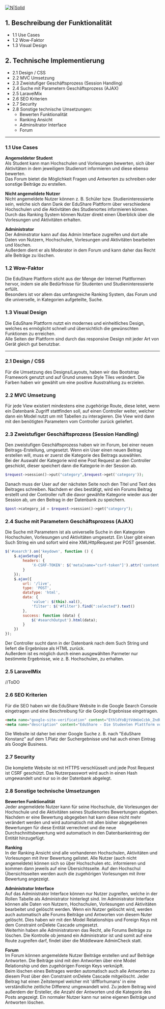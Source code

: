 [![N|Solid](https://edusharehtwg.herokuapp.com/image/EduShare.png)](https://edusharehtwg.herokuapp.com)
## 1. Beschreibung der Funktionalität
* 1.1 Use Cases
* 1.2 Wow-Faktor
* 1.3 Visual Design

## 2. Technische Implementierung
* 2.1 Design / CSS
* 2.2 MVC Umsetzung
* 2.3 Zweistufiger Geschäftsprozess (Session Handling)
* 2.4 Suche mit Parametern Geschäftsprozess (AJAX)
* 2.5 LaravelMix
* 2.6 SEO Kriterien
* 2.7 Security
* 2.8 Sonstige technische Umsetzungen: 
    *  Bewerten Funktionalität
    *  Ranking Ansicht
    *  Adminsitrator Interface
    *  Forum

---
### 1.1 Use Cases

**Angemeldeter Student**\
Als Student kann man Hochschulen und Vorlesungen bewerten, sich über Aktivitäten in dem jeweiligem Studienort informieren und diese ebenso bewerten.\
Das Forum bietet die Möglichkeit Fragen und Antworten zu schreiben oder sonstige Beiträge zu erstellen.

**Nicht angemeldete Nutzer**\
Nicht angemeldete Nutzer können z. B. Schüler bzw. Studieninteressierte sein, welche sich dann Dank der EduShare Plattform über verschiedene Hochschulen und die Aktivitäten des Studienortes informieren können.\
Durch das Ranking System können Nutzer direkt einen Überblick über die Vorlesungen und Aktivitäten erhalten.

**Administrator**\
Der Adminstrator kann auf das Admin Interface zugreifen und dort alle Daten von Nutzern, Hochschulen, Vorlesungen und Aktivitäten bearbeiten und löschen.\
Außerdem dient er als Moderator in dem Forum und kann daher das Recht alle Beiträge zu löschen.

### 1.2 Wow-Faktor

Die EduShare Plattform sticht aus der Menge der Internet Plattformen hervor, indem sie alle Bedürfnisse für Studenten und Studieninteressierte erfüllt.\
Besonders ist vor allem das umfangreiche Ranking System, das Forum und die universelle, in Kategorien aufgeteilte, Suche.

### 1.3 Visual Design

Die EduShare Plattform nutzt ein modernes und einheitliches Design, welches es ermöglicht schnell und übersichtlich die gewünschten Funktionen zu erreichen.\
Alle Seiten der Plattform sind durch das responsive Design mit jeder Art von Gerät gleich gut benutzbar.

---

### 2.1 Design / CSS
Für die Umsetzung des Designs/Layouts, haben wir das Bootstrap Framework genutzt und auf Grund unseres Style Tiles verändert.
Die Farben haben wir gewählt um eine positive Ausstrahlung zu erzielen.

### 2.2 MVC Umsetzung
Für jede View existiert mindestens eine zugehörige Route, diese leitet, wenn ein Datenbank Zugriff stattfinden soll, auf einen Controller weiter, welcher dann ein Model nutzt um mit Tabellen zu interagieren. Die View wird dann mit den benötigten Parametern vom Controller zurück geliefert.

### 2.3 Zweistufiger Geschäftsprozess (Session Handling)
Den zweistufigen Geschäftsprozess haben wir im Forum, bei einer neuen Beitrags-Erstellung, umgesetzt.
Wenn ein User einen neuen Beitrag erstellen will, muss er zuerst die Kategorie des Beitrags auswählen.\
Bei der Auswahl der Kategorie wird eine Post Request an den Controller geschickt, dieser speichert dann die Kategorie in der Session ab.
```php
$request->session()->put("category",$request->get('category'));
```
Danach muss der User auf der nächsten Seite noch den Titel und Text des Beitrages schreiben. Nachdem er dies bestätigt, wird ein Forums Beitrag erstellt und der Controller ruft die davor gewählte Kategorie wieder aus der Session ab, um den Beitrag in der Datenbank zu speichern.
```php
$post->category_id = $request->session()->get("category");
```

### 2.4 Suche mit Parametern Geschäftsprozess (AJAX)
Die Suche mit Parametern ist als universelle Suche in den Kategorien Hochschulen, Vorlesungen und Aktivitäten umgesetzt.
Ein User gibt einen Such String ein und sofort wird eine XMLHttpRequest per POST gesendet.
```javascript
$('#search').on('keydown', function () {
    $.ajaxSetup({
        headers: {
            'X-CSRF-TOKEN': $('meta[name="csrf-token"]').attr('content')
        }
    });
    $.ajax({
        url: '/live',
        type: 'POST',
        dataType: 'html',
        data: {
            'value': $(this).val(),
            'filter': $('#filter').find(":selected").text()
        },
        success: function (data) {
            $('#searchOutput').html(data);
        }
    })
});
```
Der Controller sucht dann in der Datenbank nach dem Such String und liefert die Ergebnisse als HTML zurück.\
Außerdem ist es möglich durch einen ausgewählten Parmeter nur bestimmte Ergebnisse, wie z. B. Hochschulen, zu erhalten.

### 2.5 LaravelMix

//ToDO

### 2.6 SEO Kriterien

Für die SEO haben wir die EduShare Website in die Google Search Console eingetragen und eine Beschreibung für die Google Ergebnisse eingetragen.
```html
<meta name="google-site-verification" content="EthldYoBjtVdmUeCcbk_ZndULxHL11PKIvrd9T82GL0" />
<meta name="description" content="EduShare - Die Studenten Plattform von Studenten für Studenten!"/>
```
Die Website ist daher bei einer Google Suche z. B. nach "EduShare Konstanz" auf dem 1.Platz der Suchergebnisse und hat auch einen Eintrag als Google Business.

### 2.7 Security
Die komplette Website ist mit HTTPS verschlüsselt und jede Post Request ist CSRF geschützt.
Das Nutzerpasswort wird auch in einen Hash umgewandelt und nur so in der Datenbank abgelegt.

### 2.8 Sonstige technische Umsetzungen

**Bewerten Funktionalität**\
Jeder angemeldete Nutzer kann für seine Hochschule, die Vorlesungen der Hochschule und die Aktivitäten seines Studienortes Bewertungen abgeben.\
Nachdem er eine Bewertung abgegeben hat kann diese nicht mehr verändert werden und wird automatisch mit allen bisher abgegebenen Bewertungen für diese Entität verrechnet und die neue Durchschnittsbewertung wird automatisch in den Datenbankeintrag der Entität hinzugefügt.

**Ranking**\
In der Ranking Ansicht sind alle vorhandenen Hochschulen, Aktivitäten und Vorlesungen mit ihrer Bewertung gelistet.
Alle Nutzer (auch nicht angemeldete) können sich so über Hochschulen etc. informieren und kommen dann jeweils auf eine Übersichtsseite.
Auf den Hochschul Übersichtsseiten werden auch die zugehörigen Vorlesungen mit ihrer Bewertung angezeigt.

**Administrator Interface**\
Auf das Administrator Interface können nur Nutzer zugreifen, welche in der Rollen Tabelle als Administrator hinterlegt sind.
Im Administrator Interface können alle Daten von Nutzern, Hochschulen, Vorlesungen und Aktivitäten bearbeitet und gelöscht werden. 
Wenn ein Nutzer gelöscht wird, werden auch automatisch alle Forums Beiträge und Antworten von diesem Nuter gelöscht. Dies haben wir mit den Model Relationships und Foreign Keys mit dem Constraint onDelete Cascade umgesetzt.\
Weiterhin haben alle Administratoren das Recht, alle Forums Beiträge zu löschen.
Die Kontrolle ob jemand ein Administrator ist und somit auf eine Route zugreifen darf, findet über die Middleware AdminCheck statt.

**Forum**\
Im Forum können angemeldete Nutzer Beiträge erstellen und auf Beiträge Antworten.
Die Beiträge sind mit den Antworten über eine Model Relationship und den zugehörigen Foreign Keys verknüpft.\
Beim löschen eines Beitrages werden automatisch auch alle Antworten zu diesem Post über den Constraint onDelete Cascade mitgelöscht.
Jeder Beitrag hat einen Zeitstempel welcher mit 'diffforhumans' in eine verständliche zeitliche Differenz umgewandelt wird.
Zu jedem Beitrag wird außerdem der Ersteller, die Anzahl der Antworten und die Kategorie des Posts angezeigt.
Ein normaler Nutzer kann nur seine eigenen Beiträge und Antworten löschen.
